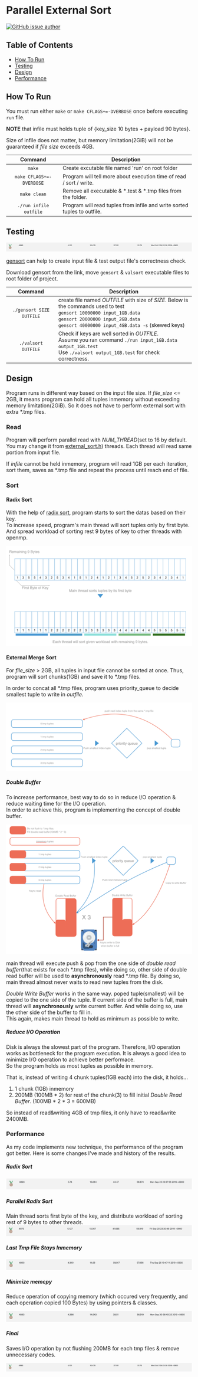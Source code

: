 # Parallel External Sort

[![GitHub issue author](https://img.shields.io/badge/author-Dae%20In%20Lee-blue.svg)](https://github.com/LazyRen)

## Table of Contents

* [How To Run](#how-to-run)
* [Testing](#testing)
* [Design](#design)
* [Performance](#performance)



## How To Run

You must run either `make` or `make CFLAGS+=-DVERBOSE` once before executing `run` file.

**NOTE** that infile must holds tuple of {key_size 10 bytes + payload 90 bytes}.

Size of infile does not matter, but memory limitation(2GiB) will not be guaranteed if *file size* exceeds 4GB.

|         Command          | Description                                                  |
| :----------------------: | ------------------------------------------------------------ |
|          `make`          | Create excutable file named 'run' on root folder             |
| `make CFLAGS+=-DVERBOSE` | Program will tell more about execution time of read / sort / write. |
|       `make clean`       | Remove all executable & *.test & *.tmp files from the folder. |
|  `./run infile outfile`  | Program will read tuples from infile and write sorted tuples to outfile. |

## Testing

![final_rank](./assets/final.png)

[gensort](http://www.ordinal.com/gensort.html) can help to create input file & test output file's correctness check.

Download gensort from the link, move `gensort` & `valsort` executable files to root folder of project.

|         Command          | Description                                                  |
| :----------------------: | ------------------------------------------------------------ |
| `./gensort SIZE OUTFILE` | create file named *OUTFILE* with size of *SIZE*. Below is the commands used to test<br>`gensort 10000000 input_1GB.data`<br>`gensort 20000000 input_2GB.data`<br>`gensort 40000000 input_4GB.data -s` (skewed keys) |
|   `./valsort OUTFILE`    | Check if keys are well sorted in *OUTFILE*.<br>Assume you ran command `./run input_1GB.data output_1GB.test`<br>Use `./valsort output_1GB.test` for check correctness. |

## 

## Design

Program runs in different way based on the input file size. If *file_size* <= 2GB, it means program can hold all tuples inmemory without exceeding memory limitation(2GiB). So it does not have to perform external sort with extra *.tmp files.

### Read

Program will perform parallel read with *NUM_THREAD*(set to 16 by default. You may change it from [external_sort.h](./include/external_sort.h)) threads. Each thread will read same portion from input file.

If *infile* cannot be held inmemory, program will read 1GB per each iteration, sort them, saves as *.tmp file and repeat the process until reach end of file.

### Sort

#### Radix Sort

With the help of [radix sort](https://github.com/voutcn/kxsort), program starts to sort the datas based on their key.<br>To increase speed, program's main thread will sort tuples only by first byte. And spread workload of sorting rest 9 bytes of key to other threads with openmp.

![radix sort](./assets/radix_sort.png)

#### External Merge Sort

For *file_size* > 2GB, all tuples in input file cannot be sorted at once. Thus, program will sort chunks(1GB) and save it to *.tmp files.<br>

In order to concat all *.tmp files, program uses priority_queue to decide smallest tuple to write in *outfile*.

![external merge sort](./assets/external_merge_sort.png)

##### Double Buffer

To increase performance, best way to do so in reduce I/O operation & reduce waiting time for the I/O operation.<br>In order to achieve this, program is implementing the concept of double buffer.

![double buffer](./assets/double_buffer.png)

main thread will execute push & pop from the one side of *double read buffer*(that exists for each *.tmp files), while doing so, other side of double read buffer will be used to **asynchronously** read *.tmp file. By doing so, main thread almost never waits to read new tuples from the disk.

*Double Write Buffer* works in the same way. poped tuple(smallest) will be copied to the one side of the tuple. If current side of the buffer is full, main thread will **asynchronously** write current buffer. And while doing so, use the other side of the buffer to fill in.<br>This again, makes main thread to hold as minimum as possible to write.

##### Reduce I/O Operation

Disk is always the slowest part of the program. Therefore, I/O operation works as bottleneck for the program execution. It is always a good idea to minimize I/O operation to achieve better performace.<br>So the program holds as most tuples as possible in memory.<br>

That is, instead of writing 4 chunk tuples(1GB each) into the disk, it holds...<br>

1. 1 chunk (1GB) inmemory
2. 200MB (100MB * 2) for rest of the chunk(3) to fill initial *Double Read Buffer*. (100MB * 2 * 3 = 600MB)

So instead of read&writing 4GB of tmp files, it only have to read&write 2400MB.



### Performance

As my code implements new technique, the performance of the program got better. Here is some changes I've made and history of the results.

##### Radix Sort

![score_radix_sort](./assets/score_radix_sort.png)

##### Parallel Radix Sort

Main thread sorts first byte of the key, and distribute workload of sorting rest of 9 bytes to other threads.![score_parallel_radix_sort](./assets/score_parallel_radix_sort.png)

##### Last Tmp File Stays Inmemory

![score_last_tmp_stays_inmemory](./assets/score_last_tmp_stays_inmemory.png)

##### Minimize memcpy

Reduce operation of copying memory (which occured very frequently, and each operation copied 100 Bytes) by using pointers & classes.

![score_minimize_memcpy](./assets/score_minimize_memcpy.png)

##### Final

Saves I/O operation by not flushing 200MB for each tmp files & remove unnecessary codes.

![final](./assets/final.png)